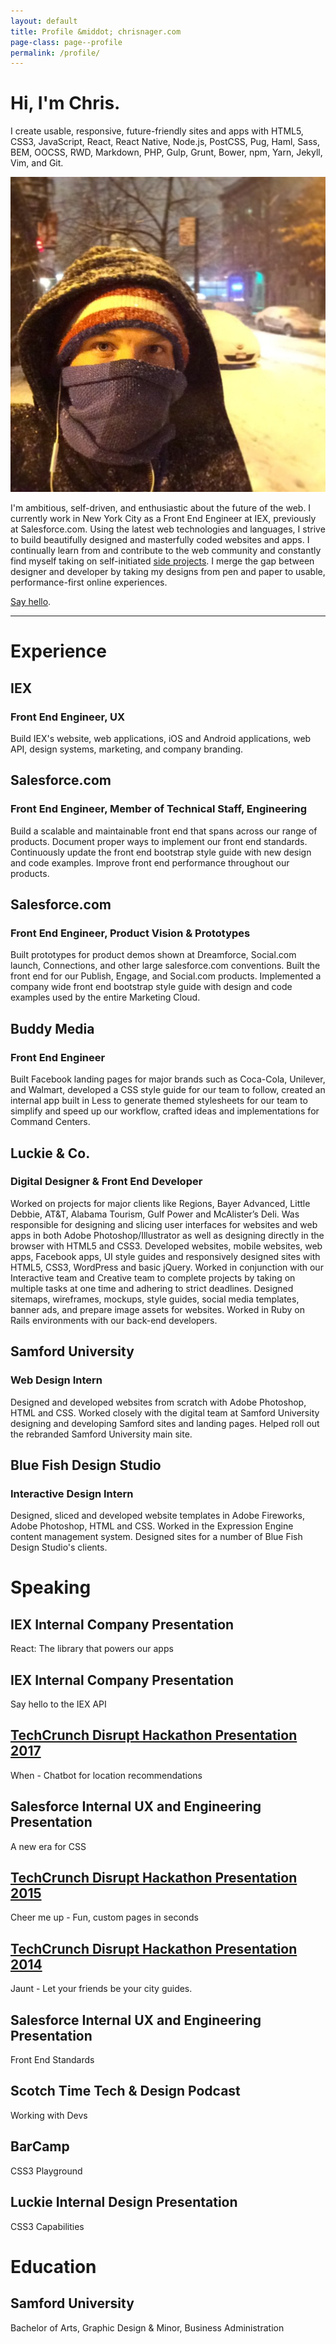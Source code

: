 ```yaml
---
layout: default
title: Profile &middot; chrisnager.com
page-class: page--profile
permalink: /profile/
---
```


# Hi, I'm Chris.

I create usable, responsive, future-friendly sites and apps with HTML5, CSS3, JavaScript, React, React Native, Node.js, PostCSS, Pug, Haml, Sass, BEM, OOCSS, RWD, Markdown, PHP, Gulp, Grunt, Bower, npm, Yarn, Jekyll, Vim, and Git.

<a href="//instagram.com/chrisnager"><img class="profile-image" src="/img/snowstorm.jpg" alt="Chris Nager in Brooklyn, NY during a snow storm" title="Chris Nager in Brooklyn, NY during a snow storm"></a>

I'm ambitious, self-driven, and enthusiastic about the future of the web. I currently work in New York City as a Front End Engineer at IEX, previously at Salesforce.com. Using the latest web technologies and languages, I strive to build beautifully designed and masterfully coded websites and apps. I continually learn from and contribute to the web community and constantly find myself taking on self-initiated [side projects](/projects). I merge the gap between designer and developer by taking my designs from pen and paper to usable, performance-first online experiences.

[Say hello](mailto:chris@chrisnager.com).

---

# Experience

## IEX
### Front End Engineer, UX
Build IEX's website, web applications, iOS and Android applications, web API, design systems, marketing, and company branding.

## Salesforce.com
### Front End Engineer, Member of Technical Staff, Engineering
Build a scalable and maintainable front end that spans across our range of products. Document proper ways to implement our front end standards. Continuously update the front end bootstrap style guide with new design and code examples. Improve front end performance throughout our products.

## Salesforce.com
### Front End Engineer, Product Vision & Prototypes
Built prototypes for product demos shown at Dreamforce, Social.com launch, Connections, and other large salesforce.com conventions. Built the front end for our Publish, Engage, and Social.com products. Implemented a company wide front end bootstrap style guide with design and code examples used by the entire Marketing Cloud.

## Buddy Media
### Front End Engineer
Built Facebook landing pages for major brands such as Coca-Cola, Unilever, and Walmart, developed a CSS style guide for our team to follow, created an internal app built in Less to generate themed stylesheets for our team to simplify and speed up our workflow, crafted ideas and implementations for Command Centers.

## Luckie & Co.
### Digital Designer & Front End Developer
Worked on projects for major clients like Regions, Bayer Advanced, Little Debbie, AT&T, Alabama Tourism, Gulf Power and McAlister’s Deli. Was responsible for designing and slicing user interfaces for websites and web apps in both Adobe Photoshop/Illustrator as well as designing directly in the browser with HTML5 and CSS3. Developed websites, mobile websites, web apps, Facebook apps, UI style guides and responsively designed sites with HTML5, CSS3, WordPress and basic jQuery. Worked in conjunction with our Interactive team and Creative team to complete projects by taking on multiple tasks at one time and adhering to strict deadlines. Designed sitemaps, wireframes, mockups, style guides, social media templates, banner ads, and prepare image assets for websites. Worked in Ruby on Rails environments with our back-end developers.

## Samford University
### Web Design Intern
Designed and developed websites from scratch with Adobe Photoshop, HTML and CSS. Worked closely with the digital team at Samford University designing and developing Samford sites and landing pages. Helped roll out the rebranded Samford University main site.

## Blue Fish Design Studio
### Interactive Design Intern
Designed, sliced and developed website templates in Adobe Fireworks, Adobe Photoshop, HTML and CSS. Worked in the Expression Engine content management system. Designed sites for a number of Blue Fish Design Studio's clients.



# Speaking

## IEX Internal Company Presentation
React: The library that powers our apps

## IEX Internal Company Presentation
Say hello to the IEX API

## [TechCrunch Disrupt Hackathon Presentation 2017](//techcrunch.com/video/whentho/591879ff1de5a12724606c06)
When - Chatbot for location recommendations

## Salesforce Internal UX and Engineering Presentation
A new era for CSS

## [TechCrunch Disrupt Hackathon Presentation 2015](//techcrunch.com/video/cheer-me-up/518803581)
Cheer me up - Fun, custom pages in seconds

## [TechCrunch Disrupt Hackathon Presentation 2014](//ustre.am/_3bGTL:2613)
Jaunt - Let your friends be your city guides.

## Salesforce Internal UX and Engineering Presentation
Front End Standards

## Scotch Time Tech & Design Podcast
Working with Devs

## BarCamp
CSS3 Playground

## Luckie Internal Design Presentation
CSS3 Capabilities



# Education

## Samford University

Bachelor of Arts, Graphic Design & Minor, Business Administration
